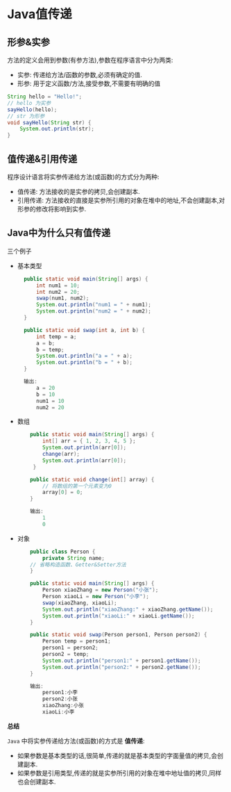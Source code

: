 # Java值传递

## 形参&实参

方法的定义会用到参数(有参方法),参数在程序语言中分为两类:

- 实参: 传递给方法/函数的参数,必须有确定的值.
- 形参: 用于定义函数/方法,接受参数,不需要有明确的值

``` java
String hello = "Hello!";
// hello 为实参
sayHello(hello);
// str 为形参
void sayHello(String str) {
    System.out.println(str);
}
```

## 值传递&引用传递

程序设计语言将实参传递给方法(或函数)的方式分为两种:

- 值传递: 方法接收的是实参的拷贝,会创建副本.
- 引用传递: 方法接收的直接是实参所引用的对象在堆中的地址,不会创建副本,对形参的修改将影响到实参.

## Java中为什么只有值传递

三个例子

- 基本类型
  
    ```java
      public static void main(String[] args) {
          int num1 = 10;
          int num2 = 20;
          swap(num1, num2);
          System.out.println("num1 = " + num1);
          System.out.println("num2 = " + num2);
      }

      public static void swap(int a, int b) {
          int temp = a;
          a = b;
          b = temp;
          System.out.println("a = " + a);
          System.out.println("b = " + b);
      }

      输出:
          a = 20
          b = 10
          num1 = 10
          num2 = 20
    ```

- 数组

    ``` java
        public static void main(String[] args) {
            int[] arr = { 1, 2, 3, 4, 5 };
            System.out.println(arr[0]);
            change(arr);
            System.out.println(arr[0]);
         }

        public static void change(int[] array) {
            // 将数组的第一个元素变为0
            array[0] = 0;
        }

        输出:
            1
            0

    ```

- 对象

    ``` java
        public class Person {
            private String name;
        // 省略构造函数、Getter&Setter方法
        }

        public static void main(String[] args) {
            Person xiaoZhang = new Person("小张");
            Person xiaoLi = new Person("小李");
            swap(xiaoZhang, xiaoLi);
            System.out.println("xiaoZhang:" + xiaoZhang.getName());
            System.out.println("xiaoLi:" + xiaoLi.getName());
        }

        public static void swap(Person person1, Person person2) {
            Person temp = person1;
            person1 = person2;
            person2 = temp;
            System.out.println("person1:" + person1.getName());
            System.out.println("person2:" + person2.getName());
        } 

        输出:
            person1:小李
            person2:小张
            xiaoZhang:小张
            xiaoLi:小李
    ```

**总结**

`Java` 中将实参传递给方法(或函数)的方式是 **值传递**:

- 如果参数是基本类型的话,很简单,传递的就是基本类型的字面量值的拷贝,会创建副本.
- 如果参数是引用类型,传递的就是实参所引用的对象在堆中地址值的拷贝,同样也会创建副本.
